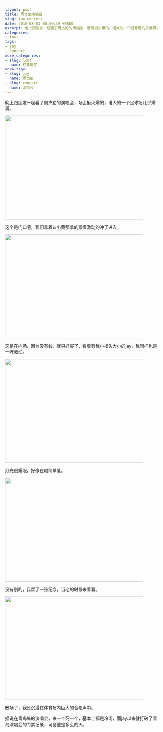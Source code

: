 ```yaml
---
layout: post
title: 周杰伦演唱会
slug: jay-concert
date: 2010-08-01 00:09:39 +0800
excerpt: 晚上跟朋友一起看了周杰伦的演唱会，场面挺火爆的，诺大的一个足球场几乎爆满。
categories:
- lost
tags:
- jay
- concert
more_categories:
- slug: lost
  name: 往事追忆
more_tags:
- slug: jay
  name: 周杰伦
- slug: concert
  name: 演唱会
---
```


晚上跟朋友一起看了周杰伦的演唱会，场面挺火爆的，诺大的一个足球场几乎爆满。

<img class="aligncenter size-medium wp-image-402" title="演唱会门口" src="http://dobila.info/wp-content/uploads/2010/08/door-450x337.jpg" alt="" width="450" height="337" />

这个是门口吧，我们拿着从小黄那拿的票很激动的冲了进去。


<img class="aligncenter size-medium wp-image-403" title="内场" src="http://dobila.info/wp-content/uploads/2010/08/inside1-450x337.jpg" alt="" width="450" height="337" />

这是在内场，因为没有钱，就只好买了，看着有我小指头大小的jay，我同样也是一阵激动。

<img class="aligncenter size-medium wp-image-404" title="灯光" src="http://dobila.info/wp-content/uploads/2010/08/light-450x337.jpg" alt="" width="450" height="337" />

灯光很耀眼，好像在唱简单爱。

<img class="aligncenter size-medium wp-image-405" title="我啊" src="http://dobila.info/wp-content/uploads/2010/08/iam-450x337.jpg" alt="" width="450" height="337" />

没有别的，我留了一张纪念，当老的时候来看看。

<img class="aligncenter size-medium wp-image-406" title="离开" src="http://dobila.info/wp-content/uploads/2010/08/after-450x337.jpg" alt="" width="450" height="337" />

散场了，我还沉浸在体育场内巨大的合唱声中。

据说在青岛搞的演唱会，来一个死一个，基本上都是冷场，而jay以来就打破了青岛演唱会的门票记录，可见他是多么的火。
